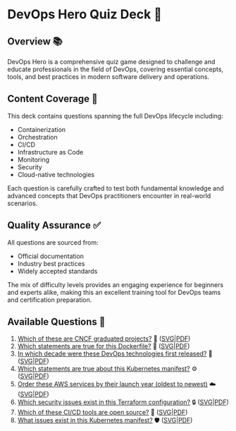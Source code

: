 # DevOps Hero Quiz Deck 🚀

## Overview 📚

DevOps Hero is a comprehensive quiz game designed to challenge and educate professionals in the field of DevOps, covering essential concepts, tools, and best practices in modern software delivery and operations.

## Content Coverage 🎯

This deck contains questions spanning the full DevOps lifecycle including:
- Containerization
- Orchestration
- CI/CD
- Infrastructure as Code
- Monitoring
- Security
- Cloud-native technologies

Each question is carefully crafted to test both fundamental knowledge and advanced concepts that DevOps practitioners encounter in real-world scenarios.

## Quality Assurance ✅

All questions are sourced from:
- Official documentation
- Industry best practices
- Widely accepted standards

The mix of difficulty levels provides an engaging experience for beginners and experts alike, making this an excellent training tool for DevOps teams and certification preparation.

## Available Questions 📝

1. [Which of these are CNCF graduated projects?](https://blog.session.it/quiz/decks/devops-hero/questions/001-question) 🚀 ([SVG](https://blog.session.it/quiz/decks/devops-hero/questions/001-output.svg)|[PDF](https://blog.session.it/quiz/decks/devops-hero/questions/001-output.pdf))
2. [Which statements are true for this Dockerfile?](https://blog.session.it/quiz/decks/devops-hero/questions/002-question) 🐳 ([SVG](https://blog.session.it/quiz/decks/devops-hero/questions/002-output.svg)|[PDF](https://blog.session.it/quiz/decks/devops-hero/questions/002-output.pdf))
3. [In which decade were these DevOps technologies first released?](https://blog.session.it/quiz/decks/devops-hero/questions/003-question) 📅 ([SVG](https://blog.session.it/quiz/decks/devops-hero/questions/003-output.svg)|[PDF](https://blog.session.it/quiz/decks/devops-hero/questions/003-output.pdf))
4. [Which statements are true about this Kubernetes manifest?](https://blog.session.it/quiz/decks/devops-hero/questions/004-question) ⚙️ ([SVG](https://blog.session.it/quiz/decks/devops-hero/questions/004-output.svg)|[PDF](https://blog.session.it/quiz/decks/devops-hero/questions/004-output.pdf))
5. [Order these AWS services by their launch year (oldest to newest)](https://blog.session.it/quiz/decks/devops-hero/questions/005-question) ☁️ ([SVG](https://blog.session.it/quiz/decks/devops-hero/questions/005-output.svg)|[PDF](https://blog.session.it/quiz/decks/devops-hero/questions/005-output.pdf))
6. [Which security issues exist in this Terraform configuration?](https://blog.session.it/quiz/decks/devops-hero/questions/006-question) 🔒 ([SVG](https://blog.session.it/quiz/decks/devops-hero/questions/006-output.svg)|[PDF](https://blog.session.it/quiz/decks/devops-hero/questions/006-output.pdf))
7. [Which of these CI/CD tools are open source?](https://blog.session.it/quiz/decks/devops-hero/questions/007-question) 🔄 ([SVG](https://blog.session.it/quiz/decks/devops-hero/questions/007-output.svg)|[PDF](https://blog.session.it/quiz/decks/devops-hero/questions/007-output.pdf))
8. [What issues exist in this Kubernetes manifest?](https://blog.session.it/quiz/decks/devops-hero/questions/008-question) 🛡️ ([SVG](https://blog.session.it/quiz/decks/devops-hero/questions/008-output.svg)|[PDF](https://blog.session.it/quiz/decks/devops-hero/questions/008-output.pdf))